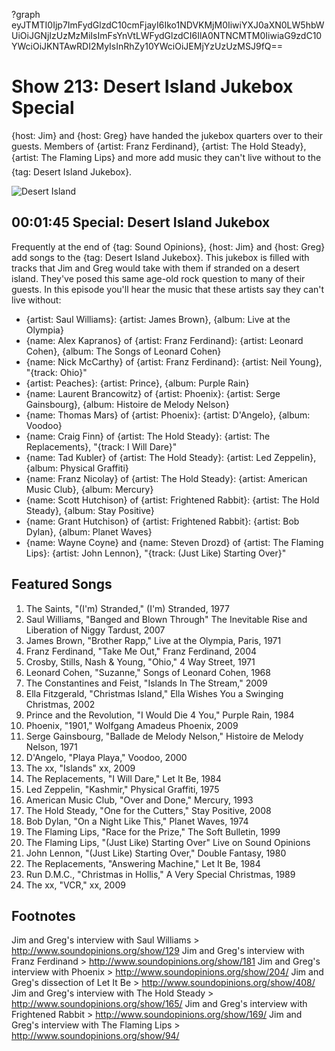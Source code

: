 ?graph eyJTMTI0Ijp7ImFydGlzdC10cmFjayI6Iko1NDVKMjM0IiwiYXJ0aXN0LW5hbWUiOiJGNjIzUzMzMiIsImFsYnVtLWFydGlzdCI6IlA0NTNCMTM0IiwiaG9zdC10YWciOiJKNTAwRDI2MyIsInRhZy10YWciOiJEMjYzUzUzMSJ9fQ==

# Show 213: Desert Island Jukebox Special
{host: Jim} and {host: Greg} have handed the jukebox quarters over to their guests. Members of {artist: Franz Ferdinand}, {artist: The Hold Steady}, {artist: The Flaming Lips} and more add music they can't live without to the {tag: Desert Island Jukebox}.

![Desert Island](http://static.soundopinions.org/images/2009/desertislandnew2.jpg)

## 00:01:45 Special: Desert Island Jukebox
Frequently at the end of {tag: Sound Opinions}, {host: Jim} and {host: Greg} add songs to the {tag: Desert Island Jukebox}. This jukebox is filled with tracks that Jim and Greg would take with them if stranded on a desert island. They've posed this same age-old rock question to many of their guests. In this episode you'll hear the music that these artists say they can't live without:

- {artist: Saul Williams}: {artist: James Brown}, {album: Live at the Olympia} 
- {name: Alex Kapranos} of {artist: Franz Ferdinand}: {artist: Leonard Cohen}, {album: The Songs of Leonard Cohen} 
- {name: Nick McCarthy} of {artist: Franz Ferdinand}: {artist: Neil Young}, "{track: Ohio}"
- {artist: Peaches}: {artist: Prince}, {album: Purple Rain} 
- {name: Laurent Brancowitz} of {artist: Phoenix}: {artist: Serge Gainsbourg}, {album: Histoire de Melody Nelson}
- {name: Thomas Mars} of {artist: Phoenix}: {artist: D'Angelo}, {album: Voodoo}
- {name: Craig Finn} of {artist: The Hold Steady}: {artist: The Replacements}, "{track: I Will Dare}" 
- {name: Tad Kubler} of {artist: The Hold Steady}: {artist: Led Zeppelin}, {album: Physical Graffiti}
- {name: Franz Nicolay} of {artist: The Hold Steady}: {artist: American Music Club}, {album: Mercury}
- {name: Scott Hutchison} of {artist: Frightened Rabbit}: {artist: The Hold Steady}, {album: Stay Positive} 
- {name: Grant Hutchison} of {artist: Frightened Rabbit}: {artist: Bob Dylan}, {album: Planet Waves}
- {name: Wayne Coyne} and {name: Steven Drozd} of {artist: The Flaming Lips}: {artist: John Lennon}, "{track: (Just Like) Starting Over}"  

## Featured Songs
1. The Saints, "(I'm) Stranded," (I'm) Stranded, 1977
2. Saul Williams, "Banged and Blown Through" The Inevitable Rise and Liberation of Niggy Tardust, 2007
3. James Brown, "Brother Rapp," Live at the Olympia, Paris, 1971
4. Franz Ferdinand, "Take Me Out," Franz Ferdinand, 2004
5. Crosby, Stills, Nash & Young, "Ohio," 4 Way Street, 1971
6. Leonard Cohen, "Suzanne," Songs of Leonard Cohen, 1968
7. The Constantines and Feist, "Islands In The Stream," 2009
8. Ella Fitzgerald, "Christmas Island," Ella Wishes You a Swinging Christmas, 2002
9. Prince and the Revolution, "I Would Die 4 You," Purple Rain, 1984
10. Phoenix, "1901," Wolfgang Amadeus Phoenix, 2009
11. Serge Gainsbourg, "Ballade de Melody Nelson," Histoire de Melody Nelson, 1971
12. D'Angelo, "Playa Playa," Voodoo, 2000
13. The xx, "Islands" xx, 2009
14. The Replacements, "I Will Dare," Let It Be, 1984
15. Led Zeppelin, "Kashmir," Physical Graffiti, 1975
16. American Music Club, "Over and Done," Mercury, 1993
17. The Hold Steady, "One for the Cutters," Stay Positive, 2008
18. Bob Dylan, "On a Night Like This," Planet Waves, 1974
19. The Flaming Lips, "Race for the Prize," The Soft Bulletin, 1999
20. The Flaming Lips, "(Just Like) Starting Over" Live on Sound Opinions
21. John Lennon, "(Just Like) Starting Over," Double Fantasy, 1980
22. The Replacements, "Answering Machine," Let It Be, 1984
23. Run D.M.C., "Christmas in Hollis," A Very Special Christmas, 1989
24. The xx, "VCR," xx, 2009

## Footnotes

Jim and Greg's interview with Saul Williams > http://www.soundopinions.org/show/129
Jim and Greg's interview with Franz Ferdinand > http://www.soundopinions.org/show/181
Jim and Greg's interview with Phoenix > http://www.soundopinions.org/show/204/
Jim and Greg's dissection of Let It Be > http://www.soundopinions.org/show/408/
Jim and Greg's interview with The Hold Steady > http://www.soundopinions.org/show/165/
Jim and Greg's interview with Frightened Rabbit > http://www.soundopinions.org/show/169/
Jim and Greg's interview with The Flaming Lips > http://www.soundopinions.org/show/94/